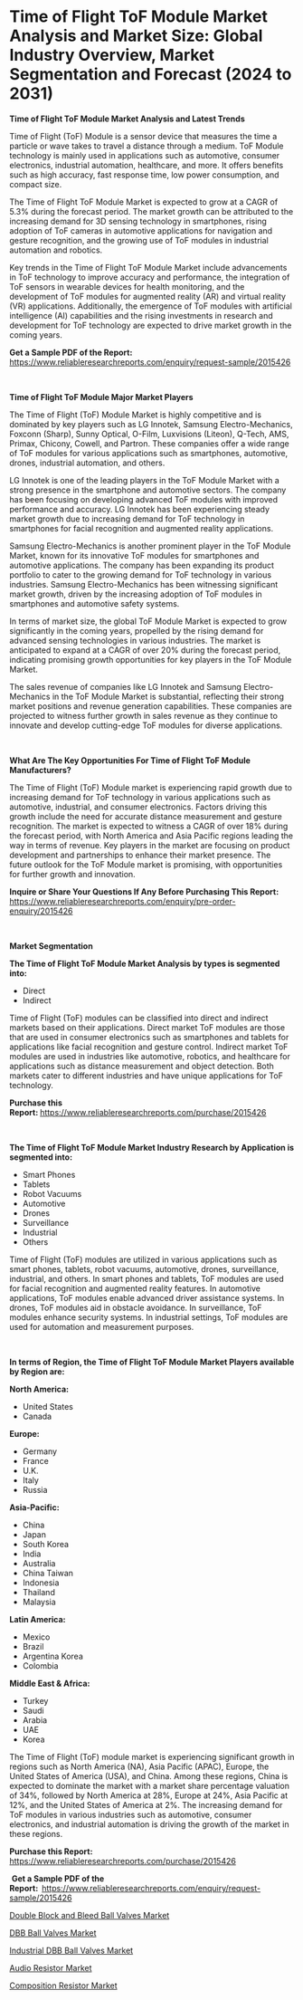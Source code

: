 <p><h1>Time of Flight ToF Module Market Analysis and Market Size: Global Industry Overview, Market Segmentation and Forecast (2024 to 2031)</h1></p><p><strong>Time of Flight ToF Module Market Analysis and Latest Trends</strong></p>
<p><p>Time of Flight (ToF) Module is a sensor device that measures the time a particle or wave takes to travel a distance through a medium. ToF Module technology is mainly used in applications such as automotive, consumer electronics, industrial automation, healthcare, and more. It offers benefits such as high accuracy, fast response time, low power consumption, and compact size.</p><p>The Time of Flight ToF Module Market is expected to grow at a CAGR of 5.3% during the forecast period. The market growth can be attributed to the increasing demand for 3D sensing technology in smartphones, rising adoption of ToF cameras in automotive applications for navigation and gesture recognition, and the growing use of ToF modules in industrial automation and robotics.</p><p>Key trends in the Time of Flight ToF Module Market include advancements in ToF technology to improve accuracy and performance, the integration of ToF sensors in wearable devices for health monitoring, and the development of ToF modules for augmented reality (AR) and virtual reality (VR) applications. Additionally, the emergence of ToF modules with artificial intelligence (AI) capabilities and the rising investments in research and development for ToF technology are expected to drive market growth in the coming years.</p></p>
<p><strong>Get a Sample PDF of the Report:&nbsp;</strong> <a href="https://www.reliableresearchreports.com/enquiry/request-sample/2015426">https://www.reliableresearchreports.com/enquiry/request-sample/2015426</a></p>
<p>&nbsp;</p>
<p><strong>Time of Flight ToF Module Major Market Players</strong></p>
<p><p>The Time of Flight (ToF) Module Market is highly competitive and is dominated by key players such as LG Innotek, Samsung Electro-Mechanics, Foxconn (Sharp), Sunny Optical, O-Film, Luxvisions (Liteon), Q-Tech, AMS, Primax, Chicony, Cowell, and Partron. These companies offer a wide range of ToF modules for various applications such as smartphones, automotive, drones, industrial automation, and others.</p><p>LG Innotek is one of the leading players in the ToF Module Market with a strong presence in the smartphone and automotive sectors. The company has been focusing on developing advanced ToF modules with improved performance and accuracy. LG Innotek has been experiencing steady market growth due to increasing demand for ToF technology in smartphones for facial recognition and augmented reality applications.</p><p>Samsung Electro-Mechanics is another prominent player in the ToF Module Market, known for its innovative ToF modules for smartphones and automotive applications. The company has been expanding its product portfolio to cater to the growing demand for ToF technology in various industries. Samsung Electro-Mechanics has been witnessing significant market growth, driven by the increasing adoption of ToF modules in smartphones and automotive safety systems.</p><p>In terms of market size, the global ToF Module Market is expected to grow significantly in the coming years, propelled by the rising demand for advanced sensing technologies in various industries. The market is anticipated to expand at a CAGR of over 20% during the forecast period, indicating promising growth opportunities for key players in the ToF Module Market.</p><p>The sales revenue of companies like LG Innotek and Samsung Electro-Mechanics in the ToF Module Market is substantial, reflecting their strong market positions and revenue generation capabilities. These companies are projected to witness further growth in sales revenue as they continue to innovate and develop cutting-edge ToF modules for diverse applications.</p></p>
<p>&nbsp;</p>
<p><strong>What Are The Key Opportunities For Time of Flight ToF Module Manufacturers?</strong></p>
<p><p>The Time of Flight (ToF) Module market is experiencing rapid growth due to increasing demand for ToF technology in various applications such as automotive, industrial, and consumer electronics. Factors driving this growth include the need for accurate distance measurement and gesture recognition. The market is expected to witness a CAGR of over 18% during the forecast period, with North America and Asia Pacific regions leading the way in terms of revenue. Key players in the market are focusing on product development and partnerships to enhance their market presence. The future outlook for the ToF Module market is promising, with opportunities for further growth and innovation.</p></p>
<p><strong>Inquire or Share Your Questions If Any Before Purchasing This Report:</strong> <a href="https://www.reliableresearchreports.com/enquiry/pre-order-enquiry/2015426">https://www.reliableresearchreports.com/enquiry/pre-order-enquiry/2015426</a></p>
<p>&nbsp;</p>
<p><strong>Market Segmentation</strong></p>
<p><strong>The Time of Flight ToF Module Market Analysis by types is segmented into:</strong></p>
<p><ul><li>Direct</li><li>Indirect</li></ul></p>
<p><p>Time of Flight (ToF) modules can be classified into direct and indirect markets based on their applications. Direct market ToF modules are those that are used in consumer electronics such as smartphones and tablets for applications like facial recognition and gesture control. Indirect market ToF modules are used in industries like automotive, robotics, and healthcare for applications such as distance measurement and object detection. Both markets cater to different industries and have unique applications for ToF technology.</p></p>
<p><strong>Purchase this Report:&nbsp;</strong><a href="https://www.reliableresearchreports.com/purchase/2015426">https://www.reliableresearchreports.com/purchase/2015426</a></p>
<p>&nbsp;</p>
<p><strong>The Time of Flight ToF Module Market Industry Research by Application is segmented into:</strong></p>
<p><ul><li>Smart Phones</li><li>Tablets</li><li>Robot Vacuums</li><li>Automotive</li><li>Drones</li><li>Surveillance</li><li>Industrial</li><li>Others</li></ul></p>
<p><p>Time of Flight (ToF) modules are utilized in various applications such as smart phones, tablets, robot vacuums, automotive, drones, surveillance, industrial, and others. In smart phones and tablets, ToF modules are used for facial recognition and augmented reality features. In automotive applications, ToF modules enable advanced driver assistance systems. In drones, ToF modules aid in obstacle avoidance. In surveillance, ToF modules enhance security systems. In industrial settings, ToF modules are used for automation and measurement purposes.</p></p>
<p>&nbsp;</p>
<p><strong>In terms of Region, the Time of Flight ToF Module Market Players available by Region are:</strong></p>
<p>
    <p> <strong> North America: </strong>
        <ul>
            <li>United States</li>
            <li>Canada</li>
        </ul>
        </p> 
    <p> <strong> Europe: </strong>
        <ul>
            <li>Germany</li>
            <li>France</li>
            <li>U.K.</li>
            <li>Italy</li>
            <li>Russia</li>
        </ul>
        </p> 
    <p> <strong> Asia-Pacific: </strong>
        <ul>
            <li>China</li>
            <li>Japan</li>
            <li>South Korea</li>
            <li>India</li>
            <li>Australia</li>
            <li>China Taiwan</li>
            <li>Indonesia</li>
            <li>Thailand</li>
            <li>Malaysia</li>
        </ul>
        </p> 
    <p> <strong> Latin America: </strong>
        <ul>
            <li>Mexico</li>
            <li>Brazil</li>
            <li>Argentina Korea</li>
            <li>Colombia</li>
        </ul>
        </p> 
    <p> <strong> Middle East & Africa: </strong>
        <ul>
            <li>Turkey</li>
            <li>Saudi</li>
            <li>Arabia</li>
            <li>UAE</li>
            <li>Korea</li>
        </ul>
    </p>
    </p>
<p><p>The Time of Flight (ToF) module market is experiencing significant growth in regions such as North America (NA), Asia Pacific (APAC), Europe, the United States of America (USA), and China. Among these regions, China is expected to dominate the market with a market share percentage valuation of 34%, followed by North America at 28%, Europe at 24%, Asia Pacific at 12%, and the United States of America at 2%. The increasing demand for ToF modules in various industries such as automotive, consumer electronics, and industrial automation is driving the growth of the market in these regions.</p></p>
<p><strong>Purchase this Report: </strong><a href="https://www.reliableresearchreports.com/purchase/2015426">https://www.reliableresearchreports.com/purchase/2015426</a></p>
<p>&nbsp;<strong>Get a Sample PDF of the Report:&nbsp;&nbsp;</strong><a href="https://www.reliableresearchreports.com/enquiry/request-sample/2015426">https://www.reliableresearchreports.com/enquiry/request-sample/2015426</a></p>
<p><strong></strong></p>
<p><p><a href="https://changeable-paste-463.notion.site/Double-Block-and-Bleed-Ball-Valves-Market-Size-Market-Trends-and-Growth-Outlook-forecasted-for-per-ef0091e43cfe470e93bd57a112edd830">Double Block and Bleed Ball Valves Market</a></p><p><a href="https://fuschia-pecorino-a6d.notion.site/DBB-Ball-Valves-Market-Size-Global-Industry-Overview-Market-Segmentation-and-Forecast-2024-to-203-ba75d6401af74c21ae26c36fb2dbb2f0">DBB Ball Valves Market</a></p><p><a href="https://florentine-yuzu-f42.notion.site/Industrial-DBB-Ball-Valves-Market-Research-Report-Unlocks-Analysis-on-the-Market-Financial-Status-M-ea404db33e6e48b9b94090f26c6b8fbb">Industrial DBB Ball Valves Market</a></p><p><a href="https://view.publitas.com/reportprime-1/audio-resistor-market-size-market-share-and-global-market-analysis-report-2024-2031/">Audio Resistor Market</a></p><p><a href="https://view.publitas.com/reportprime-1/composition-resistor-market-size-growth-outlook-from-2024-to-2031-projecting-at-markets-trends-analysis-by-application-regional-outlook-and-revenue/">Composition Resistor Market</a></p></p>